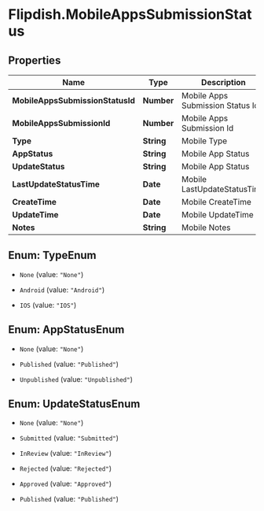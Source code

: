 # Flipdish.MobileAppsSubmissionStatus

## Properties

Name | Type | Description | Notes
------------ | ------------- | ------------- | -------------
**MobileAppsSubmissionStatusId** | **Number** | Mobile Apps Submission Status Id | [optional] 
**MobileAppsSubmissionId** | **Number** | Mobile Apps Submission Id | [optional] 
**Type** | **String** | Mobile Type | [optional] 
**AppStatus** | **String** | Mobile App Status | [optional] 
**UpdateStatus** | **String** | Mobile App Status | [optional] 
**LastUpdateStatusTime** | **Date** | Mobile LastUpdateStatusTime | [optional] 
**CreateTime** | **Date** | Mobile CreateTime | [optional] 
**UpdateTime** | **Date** | Mobile UpdateTime | [optional] 
**Notes** | **String** | Mobile Notes | [optional] 



## Enum: TypeEnum


* `None` (value: `"None"`)

* `Android` (value: `"Android"`)

* `IOS` (value: `"IOS"`)





## Enum: AppStatusEnum


* `None` (value: `"None"`)

* `Published` (value: `"Published"`)

* `Unpublished` (value: `"Unpublished"`)





## Enum: UpdateStatusEnum


* `None` (value: `"None"`)

* `Submitted` (value: `"Submitted"`)

* `InReview` (value: `"InReview"`)

* `Rejected` (value: `"Rejected"`)

* `Approved` (value: `"Approved"`)

* `Published` (value: `"Published"`)




